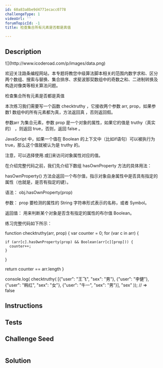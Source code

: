 ```yaml
---
id: 60a83a8be9d4771ecacc0778
challengeType: 1
videoUrl: ''
forumTopicId: -1
title: 检查集合所有元素是否都是真值

---
```


## Description
<section id='description'>
![](http://www.icoderoad.com/p/images/data.png)

欢迎关注路条编程网站，本专题将教您中级算法脚本相关的范围内数字求和、区分两个数组、搜索与替换、集合排序、求斐波那契数组中的奇数之和、二进制转换及构造对像类等相关算法问题。

检查集合所有元素是否都是真值

本次练习我们需要写一个函数 checktruthy ，它接收两个参数 arr, prop，如果参数1 数组中的所有元素都为真，方法返回真 ，否则返回假。
 
参数arr 为集合元素，参数 prop 是一个对象的属性，如果它的值是 truthy（真实的） ，则返回 true，否则，返回 false 。

JavaScript 中，如果一个值在 Boolean 的上下文中（比如if语句）可以被执行为 true，那么这个值就被认为是 truthy 的。

注意，可以选择使用.或[]来访问对象属性对应的值。

在介绍完整代码之前，我们先介绍下数组 hasOwnProperty 方法的具体用法： 

hasOwnProperty() 方法会返回一个布尔值，指示对象自身属性中是否具有指定的属性（也就是，是否有指定的键）。

语法：
obj.hasOwnProperty(prop)

参数：
prop
要检测的属性的 String 字符串形式表示的名称，或者 Symbol。

返回值：
用来判断某个对象是否含有指定的属性的布尔值 Boolean。

练习完整代码如下所示：

function checktruthy(arr, prop) {
   var counter = 0;
  for (var c in arr) {
  
    if (arr[c].hasOwnProperty(prop) && Boolean(arr[c][prop])) {
      counter++;
    }
  }
  
  return counter == arr.length
}

console.log( checktruthy( [{"user": "王飞", "sex": "男"}, {"user": "李健"}, {"user": "韩红", "sex": "女"}, {"user": "牛一", "sex": "男"}], "sex" ));
// => false

</section>

## Instructions
<section id='instructions'>

</section>

## Tests
<section id='tests'>

</section>

## Challenge Seed
<section id='challengeSeed'>

<div id='js-seed'>

```js

```

</div>



</section>

## Solution
<section id='solution'>


</section>
